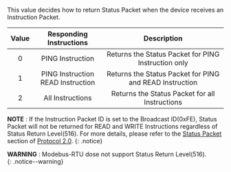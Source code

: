This value decides how to return Status Packet when the device receives an Instruction Packet.

| Value |        Responding Instructions         |                       Description                       |
|:-----:|:--------------------------------------:|:-------------------------------------------------------:|
|   0   |            PING Instruction            |   Returns the Status Packet for PING Instruction only   |
|   1   | PING Instruction<br />READ Instruction | Returns the Status Packet for PING and READ Instruction |
|   2   |            All Instructions            |     Returns the Status Packet for all Instructions      |

**NOTE** : If the Instruction Packet ID is set to the Broadcast ID(0xFE), Status Packet will not be returned for READ and WRITE Instructions regardless of Status Return Level(516). For more details, please refer to the [Status Packet] section of [Protocol 2.0].
{: .notice}

**WARNING** : Modebus-RTU dose not support Status Return Level(516).    
{: .notice--warning}

[Status Packet]: /docs/en/dxl/protocol2/#status-packet
[Protocol 2.0]: /docs/en/dxl/protocol2/
